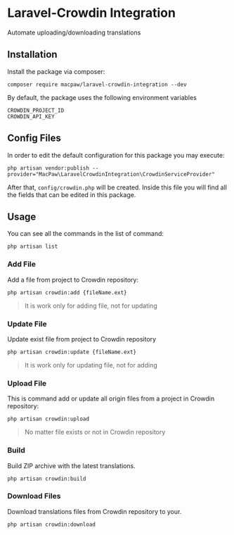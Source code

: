 # Laravel-Crowdin Integration
Automate uploading/downloading translations 
## Installation

Install the package via composer:

```composer require macpaw/laravel-crowdin-integration --dev```

By default, the package uses the following environment variables
```
CROWDIN_PROJECT_ID
CROWDIN_API_KEY
```
  
## Config Files

In order to edit the default configuration for this package you may execute:

```
php artisan vendor:publish --provider="MacPaw\LaravelCrowdinIntegration\CrowdinServiceProvider"
```

After that, `config/crowdin.php` will be created. Inside this file you will find all the fields that can be edited in this package.

## Usage

You can see all the commands in the list of command:
```
php artisan list
```
### Add File
Add a file from project to Crowdin repository:
```
php artisan crowdin:add {fileName.ext}
```
> It is work only for adding file, not for updating
### Update File
Update exist file from project to Crowdin repository
```
php artisan crowdin:update {fileName.ext}
```
> It is work only for updating file, not for adding
### Upload File
This is command add or update all origin files from a project in Crowdin repository:
```
php artisan crowdin:upload
```
> No matter file exists or not in Crowdin repository
### Build 
Build ZIP archive with the latest translations.
```
php artisan crowdin:build
```
### Download Files
Download translations files from Crowdin repository to your.
```
php artisan crowdin:download
```